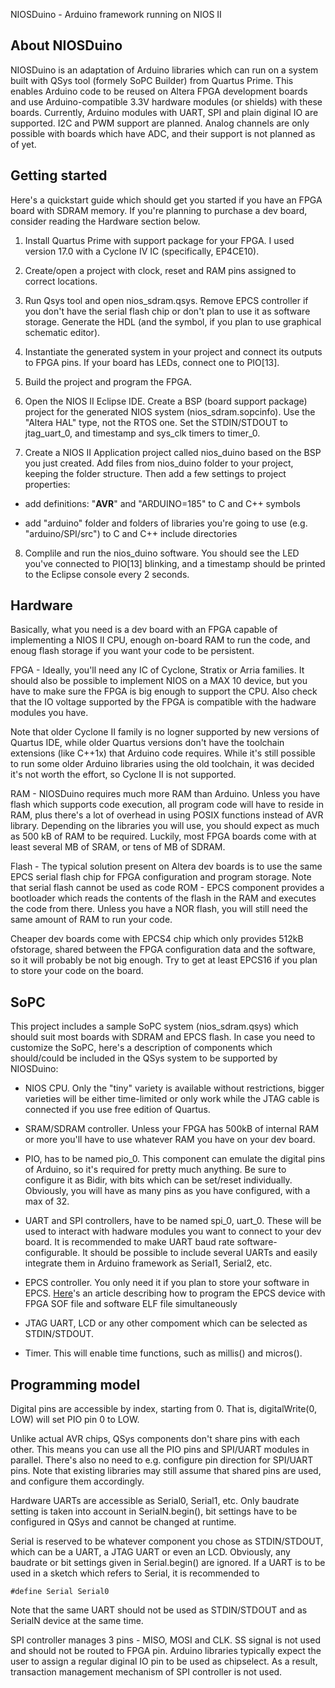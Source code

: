 NIOSDuino - Arduino framework running on NIOS II

About NIOSDuino
---------------

NIOSDuino is an adaptation of Arduino libraries which can run on a system
built with QSys tool (formely SoPC Builder) from Quartus Prime. This
enables Arduino code to be reused on Altera FPGA development boards and
use Arduino-compatible 3.3V hardware modules (or shields) with these boards.
Currently, Arduino modules with UART, SPI and plain diginal IO are supported.
I2C and PWM support are planned. Analog channels are only possible with
boards which have ADC, and their support is not planned as of yet.

Getting started
---------------

Here's a quickstart guide which should get you started if you have an FPGA
board with SDRAM memory. If you're planning to purchase a dev board, consider
reading the Hardware section below.

1. Install Quartus Prime with support package for your FPGA. I used version
17.0 with a Cyclone IV IC (specifically, EP4CE10).

2. Create/open a project with clock, reset and RAM pins assigned to correct
locations.

3. Run Qsys tool and open nios_sdram.qsys. Remove EPCS controller if you
don't have the serial flash chip or don't plan to use it as software storage.
Generate the HDL (and the symbol, if you plan to use graphical schematic
editor).

4. Instantiate the generated system in your project and connect its outputs
to FPGA pins. If your board has LEDs, connect one to PIO[13].

5. Build the project and program the FPGA.

6. Open the NIOS II Eclipse IDE. Create a BSP (board support package) project
for the generated NIOS system (nios_sdram.sopcinfo). Use the "Altera HAL"
type, not the RTOS one. Set the STDIN/STDOUT to jtag_uart_0, and timestamp
and sys_clk timers to timer_0.

7. Create a NIOS II Application project called nios_duino based on the BSP
you just created. Add files from nios_duino folder to your project, keeping
the folder structure. Then add a few settings to project properties:

 - add definitions: "__AVR__" and "ARDUINO=185" to C and C++ symbols

 - add "arduino" folder and folders of libraries you're going to use
(e.g. "arduino/SPI/src") to C and C++ include directories

8. Complile and run the nios_duino software. You should see the LED you've
connected to PIO[13] blinking, and a timestamp should be printed to the
Eclipse console every 2 seconds.

Hardware
--------

Basically, what you need is a dev board with an FPGA capable of implementing
a NIOS II CPU, enough on-board RAM to run the code, and enoug flash storage
if you want your code to be persistent.

FPGA - Ideally, you'll need any IC of Cyclone, Stratix or Arria families.
It should also be possible to implement NIOS on a MAX 10 device, but you
have to make sure the FPGA is big enough to support the CPU. Also check
that the IO voltage supported by the FPGA is compatible with the hadware
modules you have.

Note that older Cyclone II family is no logner supported by new versions
of Quartus IDE, while older Quartus versions don't have the toolchain
extensions (like C++1x) that Arduino code requires. While it's still
possible to run some older Arduino libraries using the old toolchain, it
was decided it's not worth the effort, so Cyclone II is not supported.

RAM - NIOSDuino requires much more RAM than Arduino. Unless you have flash
which supports code execution, all program code will have to reside in RAM,
plus there's a lot of overhead in using POSIX functions instead of AVR
library. Depending on the libraries you will use, you should expect as much
as 500 kB of RAM to be required. Luckily, most FPGA boards come with at least
several MB of SRAM, or tens of MB of SDRAM.

Flash - The typical solution present on Altera dev boards is to use the same
EPCS serial flash chip for FPGA configuration and program storage. Note that
serial flash cannot be used as code ROM - EPCS component provides a bootloader
which reads the contents of the flash in the RAM and executes the code from
there. Unless you have a NOR flash, you will still need the same amount of RAM
to run your code.

Cheaper dev boards come with EPCS4 chip which only provides 512kB ofstorage,
shared between the FPGA configuration data and the software, so it will
probably be not big enough. Try to get at least EPCS16 if you plan to store
your code on the board.

SoPC
----

This project includes a sample SoPC system (nios_sdram.qsys) which should
suit most boards with SDRAM and EPCS flash. In case you need to customize
the SoPC, here's a description of components which should/could be included
in the QSys system to be supported by NIOSDuino:

- NIOS CPU. Only the "tiny" variety is available without restrictions,
bigger varieties will be either time-limited or only work while the JTAG
cable is connected if you use free edition of Quartus.

- SRAM/SDRAM controller. Unless your FPGA has 500kB of internal RAM or more
you'll have to use whatever RAM you have on your dev board.

- PIO, has to be named pio_0. This component can emulate the digital pins
of Arduino, so it's required for pretty much anything. Be sure to configure
it as Bidir, with bits which can be set/reset individually. Obviously, you
will have as many pins as you have configured, with a max of 32.

- UART and SPI controllers, have to be named spi_0, uart_0. These
will be used to interact with hadware modules you want to connect to your
dev board. It is recommended to make UART baud rate software-configurable.
It should be possible to include several UARTs and easily integrate them
in Arduino framework as Serial1, Serial2, etc.

- EPCS controller. You only need it if you plan to store your software in EPCS.
[Here](https://www.altera.com/support/support-resources/knowledge-base/solutions/rd04112006_450.html)'s
an article describing how to program the EPCS device with FPGA SOF file and
software ELF file simultaneously

- JTAG UART, LCD or any other compoment which can be selected as STDIN/STDOUT.

- Timer. This will enable time functions, such as millis() and micros().

Programming model
-----------------

Digital pins are accessible by index, starting from 0. That is,
digitalWrite(0, LOW) will set PIO pin 0 to LOW.

Unlike actual AVR chips, QSys components don't share pins with each other.
This means you can use all the PIO pins and SPI/UART modules in parallel.
There's also no need to e.g. configure pin direction for SPI/UART pins.
Note that existing libraries may still assume that shared pins are used, and
configure them accordingly.

Hardware UARTs are accessible as Serial0, Serial1, etc. Only baudrate
setting is taken into account in SerialN.begin(), bit settings have to be
configured in QSys and cannot be changed at runtime.

Serial is reserved to be whatever component you chose as STDIN/STDOUT,
which can be a UART, a JTAG UART or even an LCD. Obviously, any baudrate
or bit settings given in Serial.begin() are ignored. If a UART is to be
used in a sketch which refers to Serial, it is recommended to

    #define Serial Serial0

Note that the same UART should not be used as STDIN/STDOUT and as SerialN
device at the same time.

SPI controller manages 3 pins - MISO, MOSI and CLK. SS signal is not used
and should not be routed to FPGA pin. Arduino libraries typically expect
the user to assign a regular diginal IO pin to be used as chipselect. As
a result, transaction management mechanism of SPI controller is not used.
